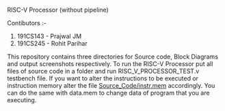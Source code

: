 RISC-V Processor (without pipeline)

Contibutors :-
1. 191CS143 - Prajwal JM
2. 191CS245 - Rohit Parihar

This repository contains three directories for Source code, Block Diagrams and output screenshots respectively. To run the RISC-V Processor put all files of source code in a folder and run RISC_V_PROCESSOR_TEST.v testbench file. If you want to alter the instructions to be executed or instruction memory alter the file [Source_Code/instr.mem](/Source_Code/instr.mem) accordingly.  You can do the same with data.mem to change data of program that you are executing.

